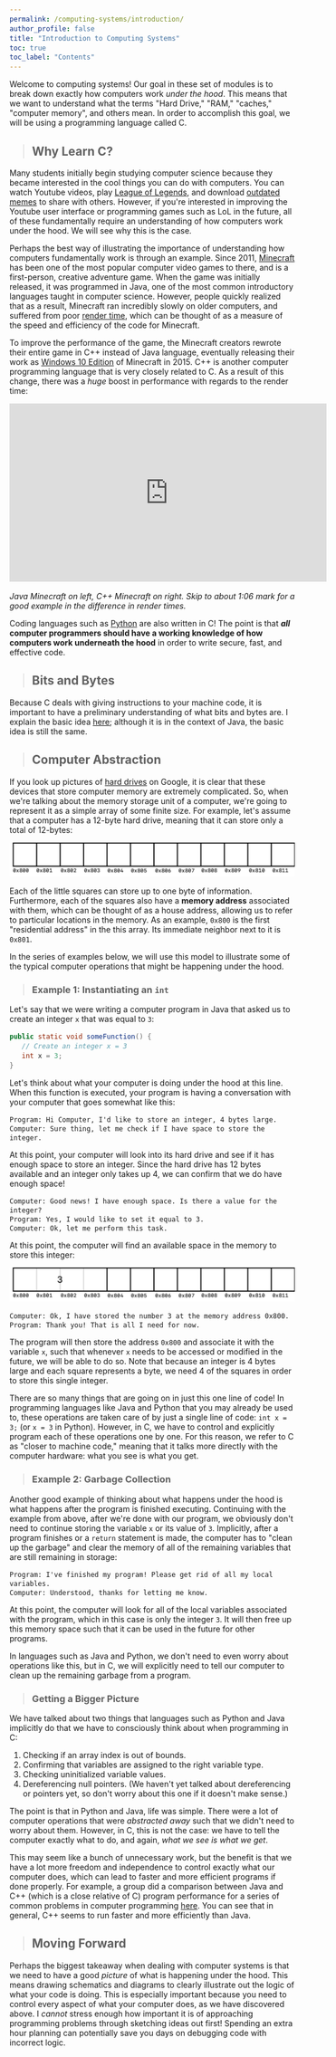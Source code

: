 ```yaml
---
permalink: /computing-systems/introduction/
author_profile: false
title: "Introduction to Computing Systems"
toc: true
toc_label: "Contents"
---
```


Welcome to computing systems! Our goal in these set of modules is to break down exactly how computers work _under the hood_. This means that we want to understand what the terms "Hard Drive," "RAM," "caches," "computer memory", and others mean. In order to accomplish this goal, we will be using a programming language called C.

> ## Why Learn C?

Many students initially begin studying computer science because they became interested in the cool things you can do with computers. You can watch Youtube videos, play [League of Legends](https://na.leagueoflegends.com/en-us/), and download [outdated memes](/java/stacks-and-queues/index.html#queues) to share with others. However, if you're interested in improving the Youtube user interface or programming games such as LoL in the future, all of these fundamentally require an understanding of how computers work under the hood. We will see why this is the case.

Perhaps the best way of illustrating the importance of understanding how computers fundamentally work is through an example. Since 2011, [Minecraft](https://www.minecraft.net/en-us/) has been one of the most popular computer video games to there, and is a first-person, creative adventure game. When the game was initially released, it was programmed in Java, one of the most common introductory languages taught in computer science. However, people quickly realized that as a result, Minecraft ran incredibly slowly on older computers, and suffered from poor [render time](https://en.wikipedia.org/wiki/Rendering_(computer_graphics)), which can be thought of as a measure of the speed and efficiency of the code for Minecraft.

To improve the performance of the game, the Minecraft creators rewrote their entire game in C++ instead of Java language, eventually releasing their work as [Windows 10 Edition](https://www.minecraft.net/en-us/store/minecraft-windows10/) of Minecraft in 2015. C++ is another computer programming language that is very closely related to C. As a result of this change, there was a _huge_ boost in performance with regards to the render time:

<iframe width="560" height="315" src="https://www.youtube.com/embed/rJQ9EptEi9I" frameborder="0" allow="accelerometer; autoplay; encrypted-media; gyroscope; picture-in-picture" allowfullscreen></iframe>

_Java Minecraft on left, C++ Minecraft on right. Skip to about 1:06 mark for a good example in the difference in render times._

Coding languages such as [Python](https://www.python.org/) are also written in C! The point is that **_all_ computer programmers should have a working knowledge of how computers work underneath the hood** in order to write secure, fast, and effective code.

> ## Bits and Bytes

Because C deals with giving instructions to your machine code, it is important to have a preliminary understanding of what bits and bytes are. I explain the basic idea [here](/java/variables-conditionals-and-loops/index.html#bytes); although it is in the context of Java, the basic idea is still the same.

> ## Computer Abstraction

If you look up pictures of [hard drives](https://www.google.com/search?q=hard+drive&hl=en&sxsrf=ALeKk017Gd3cFvvkn6scPOJyvzVIl9p1ww:1596677784129&source=lnms&tbm=isch&sa=X&ved=2ahUKEwj02ZKhuIXrAhVJ5awKHZpUBRcQ_AUoAnoECBcQBA&biw=1792&bih=982) on Google, it is clear that these devices that store computer memory are extremely complicated. So, when we're talking about the memory storage unit of a computer, we're going to represent it as a simple array of some finite size. For example, let's assume that a computer has a 12-byte hard drive, meaning that it can store only a total of 12-bytes:

![introduction-1](/assets/images/computer-systems/introduction-1.png)

Each of the little squares can store up to one byte of information. Furthermore, each of the squares also have a **memory address** associated with them, which can be thought of as a house address, allowing us to refer to particular locations in the memory. As an example, ```0x800``` is the first "residential address" in the this array. Its immediate neighbor next to it is ```0x801```. 

In the series of examples below, we will use this model to illustrate some of the typical computer operations that might be happening under the hood.

> ### Example 1: Instantiating an ```int```

Let's say that we were writing a computer program in Java that asked us to create an integer ```x``` that was equal to ```3```:

```java
public static void someFunction() {
   // Create an integer x = 3
   int x = 3;
}
```

Let's think about what your computer is doing under the hood at this line. When this function is executed, your program is having a conversation with your computer that goes somewhat like this:

```
Program: Hi Computer, I'd like to store an integer, 4 bytes large.
Computer: Sure thing, let me check if I have space to store the integer.
```

At this point, your computer will look into its hard drive and see if it has enough space to store an integer. Since the hard drive has 12 bytes available and an integer only takes up 4, we can confirm that we do have enough space!

```
Computer: Good news! I have enough space. Is there a value for the integer?
Program: Yes, I would like to set it equal to 3.
Computer: Ok, let me perform this task.
```

At this point, the computer will find an available space in the memory to store this integer:

![introduction-2](/assets/images/computer-systems/introduction-2.png)

```
Computer: Ok, I have stored the number 3 at the memory address 0x800.
Program: Thank you! That is all I need for now.
```

The program will then store the address ```0x800``` and associate it with the variable ```x```, such that whenever ```x``` needs to be accessed or modified in the future, we will be able to do so. Note that because an integer is 4 bytes large and each square represents a byte, we need 4 of the squares in order to store this single integer.

There are so many things that are going on in just this one line of code! In programming languages like Java and Python that you may already be used to, these operations are taken care of by just a single line of code: ```int x = 3;``` (or ```x = 3``` in Python). However, in C, we have to control and explicitly program each of these operations one by one. For this reason, we refer to C as "closer to machine code," meaning that it talks more directly with the computer hardware: what you see is what you get.

> ### Example 2: Garbage Collection

Another good example of thinking about what happens under the hood is what happens after the program is finished executing. Continuing with the example from above, after we're done with our program, we obviously don't need to continue storing the variable ```x``` or its value of ```3```. Implicitly, after a program finishes or a ```return``` statement is made, the computer has to "clean up the garbage" and clear the memory of all of the remaining variables that are still remaining in storage:

```
Program: I've finished my program! Please get rid of all my local variables.
Computer: Understood, thanks for letting me know.
```

At this point, the computer will look for all of the local variables associated with the program, which in this case is only the integer ```3```. It will then free up this memory space such that it can be used in the future for other programs. 

In languages such as Java and Python, we don't need to even worry about operations like this, but in C, we will explicitly need to tell our computer to clean up the remaining garbage from a program.

> ### Getting a Bigger Picture

We have talked about two things that languages such as Python and Java implicitly do that we have to consciously think about when programming in C:

  1. Checking if an array index is out of bounds.
  2. Confirming that variables are assigned to the right variable type.
  3. Checking uninitialized variable values.
  4. Dereferencing null pointers. (We haven't yet talked about dereferencing or pointers yet, so don't worry about this one if it doesn't make sense.)

The point is that in Python and Java, life was simple. There were a lot of computer operations that were _abstracted away_ such that we didn't need to worry about them. However, in C, this is not the case: we have to tell the computer exactly what to do, and again, _what we see is what we get_.

This may seem like a bunch of unnecessary work, but the benefit is that we have a lot more freedom and independence to control exactly what our computer does, which can lead to faster and more efficient programs if done properly. For example, a group did a comparison between Java and C++ (which is a close relative of C) program performance for a series of common problems in computer programming [here](https://benchmarksgame-team.pages.debian.net/benchmarksgame/fastest/java.html). You can see that in general, C++ seems to run faster and more efficiently than Java.

> ## Moving Forward

Perhaps the biggest takeaway when dealing with computer systems is that we need to have a good _picture_ of what is happening under the hood. This means drawing schematics and diagrams to clearly illustrate out the logic of what your code is doing. This is especially important because you need to control every aspect of what your computer does, as we have discovered above. I _cannot_ stress enough how important it is of approaching programming problems through sketching ideas out first! Spending an extra hour planning can potentially save you days on debugging code with incorrect logic. 
